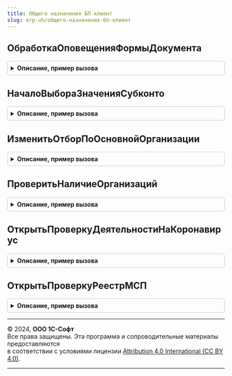 ```yaml
---
title: Общего назначения БП клиент
slug: erp-uh/общего-назначения-бп-клиент
---
```



## ОбработкаОповещенияФормыДокумента
<details style="margin: 1em 0; padding: 0.5em; border: 1px solid #ccc; border-radius: 6px;">

<summary style="font-weight: bold; cursor: pointer;">Описание, пример вызова</summary>

```bsl

// Процедура вызывается из модуля формы документов при обработке оповещения
//
// Параметры:
//   Форма - Управляемая форма, для которой производится обработка оповещения
//   ДокументСсылка - ссылка на документ формы
//   ИмяСобытия - имя обрабатываемого события
//   Параметр - параметр, переданный в обработку оповещения
//   Источник - источник, переданный в обработку оповещения
Процедура ОбработкаОповещенияФормыДокумента(Форма, ДокументСсылка, ИмяСобытия, Параметр, Источник) Экспорт
```

Пример вызова
```bsl
ОбщегоНазначенияБПКлиент.ОбработкаОповещенияФормыДокумента(Форма, ДокументСсылка, ИмяСобытия, Параметр, Источник) 
```
</details>

## НачалоВыбораЗначенияСубконто
<details style="margin: 1em 0; padding: 0.5em; border: 1px solid #ccc; border-radius: 6px;">

<summary style="font-weight: bold; cursor: pointer;">Описание, пример вызова</summary>

```bsl

// Вызывает из обработчика события "НачалоВыбора" поля субконто.
//
// Параметры:
//	Форма - ФормаКлиентскогоПриложения - Форма объекта.
//	Элемент - ПолеФормы - Поле формы.
//	СтандартнаяОбработка - Булево - Признак стандартной обработки.
//	СписокПараметров - Структура - Дополнительные параметры.
//
Процедура НачалоВыбораЗначенияСубконто(Форма, Элемент, СтандартнаяОбработка, СписокПараметров) Экспорт
```

Пример вызова
```bsl
ОбщегоНазначенияБПКлиент.НачалоВыбораЗначенияСубконто(Форма, Элемент, СтандартнаяОбработка, СписокПараметров) 
```
</details>

## ИзменитьОтборПоОсновнойОрганизации
<details style="margin: 1em 0; padding: 0.5em; border: 1px solid #ccc; border-radius: 6px;">

<summary style="font-weight: bold; cursor: pointer;">Описание, пример вызова</summary>

```bsl

////////////////////////////////////////////////////////////////////////////////
// ПРОЦЕДУРЫ И ФУНКЦИИ МЕХАНИЗМА УСТАНОВКИ ОСНОВНОЙ ОРГАНИЗАЦИИ
//

// Изменяет значение отбора в динамическом списке.
// Поиск производится по представлению в элементах отборов верхнего уровня.
//
// Надо анализировать возвращаемое значение - и если вернется
//  Неопределено (т.е. отбор не установлен по причине того, что в списке
//  нет отбора по основной организации (он исправлен вручную и т.п.)), то не надо
//  присваивать Неопределено специальному полю "ОтборПоОрганизации" в форме списка.
//
// Параметры:
//  Список         - ДинамическийСписок - список, в котором необходимо изменить значение отбора.
//  ИмяРеквизита   - Строка - имя поля-организации в динамическом списке.
//  ЗначениеОтбора - СправочникСсылка.Организации, СписокЗначений, Массив - значение отбора.
//                   Если значение не задано, то будет подставлена основная организация из
//                   настроек пользователя.
//
// Возвращаемое значение:
//   СправочникСсылка.Организации - Если отбор установлен, то вернет значение отбора.
//
Функция ИзменитьОтборПоОсновнойОрганизации(Список, ИмяРеквизита = "Организация", Знач ЗначениеОтбора = Неопределено) Экспорт
```

Пример вызова
```bsl
Результат = ОбщегоНазначенияБПКлиент.ИзменитьОтборПоОсновнойОрганизации(Список, ИмяРеквизита, ЗначениеОтбора);
```
</details>

## ПроверитьНаличиеОрганизаций
<details style="margin: 1em 0; padding: 0.5em; border: 1px solid #ccc; border-radius: 6px;">

<summary style="font-weight: bold; cursor: pointer;">Описание, пример вызова</summary>

```bsl

////////////////////////////////////////////////////////////////////////////////
// Проверка наличия организаций

// Возвращает признак наличия организаций.
//
// Возвращаемое значение:
//	Булево - Признак наличия организаций.
//
Функция ПроверитьНаличиеОрганизаций() Экспорт
```

Пример вызова
```bsl
Результат = ОбщегоНазначенияБПКлиент.ПроверитьНаличиеОрганизаций() 
```
</details>

## ОткрытьПроверкуДеятельностиНаКоронавирус
<details style="margin: 1em 0; padding: 0.5em; border: 1px solid #ccc; border-radius: 6px;">

<summary style="font-weight: bold; cursor: pointer;">Описание, пример вызова</summary>

```bsl

// Открывает страницу проверки "Проверьте, относится ли ваша деятельность к пострадавшим от коронавируса"
//
// Параметры:
//  ОсновнойКодОКВЭД - Строка - основной код ОКВЭД, передаваемый сервису в качестве параметра
//
Процедура ОткрытьПроверкуДеятельностиНаКоронавирус(ОсновнойКодОКВЭД) Экспорт
```

Пример вызова
```bsl
ОбщегоНазначенияБПКлиент.ОткрытьПроверкуДеятельностиНаКоронавирус(ОсновнойКодОКВЭД) 
```
</details>

## ОткрытьПроверкуРеестрМСП
<details style="margin: 1em 0; padding: 0.5em; border: 1px solid #ccc; border-radius: 6px;">

<summary style="font-weight: bold; cursor: pointer;">Описание, пример вызова</summary>

```bsl

// Открывает страницу проверки включения организации в Реестр СМП
//
// Параметры:
//  ИНН - Строка - ИНН организации
//
Процедура ОткрытьПроверкуРеестрМСП(ИНН) Экспорт
```

Пример вызова
```bsl
ОбщегоНазначенияБПКлиент.ОткрытьПроверкуРеестрМСП(ИНН) 
```
</details>

---

© 2024, **ООО 1С-Софт**  
Все права защищены. Эта программа и сопроводительные материалы предоставляются  
в соответствии с условиями лицензии [Attribution 4.0 International (CC BY 4.0)](https://creativecommons.org/licenses/by/4.0/legalcode).

---
